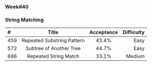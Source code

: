 
### Week#40
### String Matching

| # | Title | Acceptance | Difficulty
| :------------ |:---------------:| :-----:| -----:|
| 459 | Repeated Substring Pattern | 43.4% | Easy |
| 572 | Subtree of Another Tree | 44.7% | Easy |
| 686 | Repeated String Match | 33.1% | Medium |


